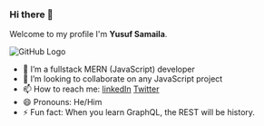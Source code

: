 ### Hi there 👋


Welcome to my profile I'm **Yusuf Samaila**.

![GitHub Logo](/images/logo.png)

- 🔭 I’m a fullstack MERN (JavaScript) developer
- 👯 I’m looking to collaborate on any JavaScript project 
- 📫 How to reach me: [linkedIn](https://www.linkedin.com/in/yusufsd/) [Twitter](https://twitter.com/ysdhilsyde)
- 😄 Pronouns: He/Him
- ⚡ Fun fact: When you learn GraphQL, the REST will be history.


